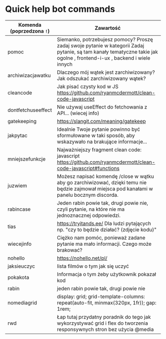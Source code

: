 # Quick help bot commands

| Komenda (poprzedzona `!`) | Zawartość                                                                                                                                                               |
| ------------------------- | ----------------------------------------------------------------------------------------------------------------------------------------------------------------------- |
| pomoc                     | Siemanko, potrzebujesz pomocy? Proszę zadaj swoje pytanie w kategorii Zadaj pytanie, są tam kanały tematyczne takie jak ogolne , frontend-i-ux , backend i wiele innych |
| archiwizacjawatku         | Dlaczego mój wątek jest zarchiwizowany? Jak odszukać zarchiwizowany wątek?                                                                                              |
| cleancode                 | Jak pisać czysty kod w JS <https://github.com/ryanmcdermott/clean-code-javascript>                                                                                      |
| dontfetchuseeffect        | Nie używaj useEffect do fetchowania z API... (wiecej info)                                                                                                              |
| gatekeeping               | <https://slangit.com/meaning/gatekeep>                                                                                                                                  |
| jakpytac                  | Idealnie Twoje pytanie powinno być sformułowane w taki sposób, aby wskazywało na brakujące informacje...                                                                |
| mniejszefunkcje           | Najważniejszy fragment clean code: javascript <https://github.com/ryanmcdermott/clean-code-javascript#functions>                                                        |
| juzwiem                   | Możesz napisać komendę /close w wątku aby go zarchiwizować, dzięki temu nie będzie zajmował miejsca pod kanałami w panelu bocznym discorda.                             |
| rabincase                 | Jeden rabin powie tak, drugi powie nie, czyli pytanie, na które nie ma jednoznacznej odpowiedzi.                                                                        |
| tias                      | <https://tryitands.ee/> Dla ludzi pytających np. "czy to będzie działać? (zdjęcie kodu)"                                                                                |
| wiecejinfo                | Ciężko nam pomóc, ponieważ zadane pytanie ma mało informacji. Czego może brakować?                                                                                      |
| nohello                   | <https://nohello.net/pl/>                                                                                                                                               |
| jaksieuczyc               | lista filmów o tym jak się uczyć                                                                                                                                        |
| pokakota                  | Informacja o tym żeby użytkownik pokazał kod                                                                                                                            |
| rabin                     | jeden rabin powie tak, drugi powie nie                                                                                                                                  |
| nomediagrid               | display: grid; grid-template-columns: repeat(auto-fit, minmax(320px, 1fr)); gap: 1rem;                                                                                  |
| rwd                       | Łap tutaj przydatny poradnik do tego jak wykorzystywać grid i flex do tworzenia responsywnych stron bez użycia @media                                                   |

